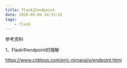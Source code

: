 ```yaml
---
title: flask之endpoint
date: 2020-05-05 14:31:51
tags:
	- flask
---
```






参考资料

1、Flask中endpoint的理解

<https://www.cnblogs.com/eric-nirnava/p/endpoint.html>